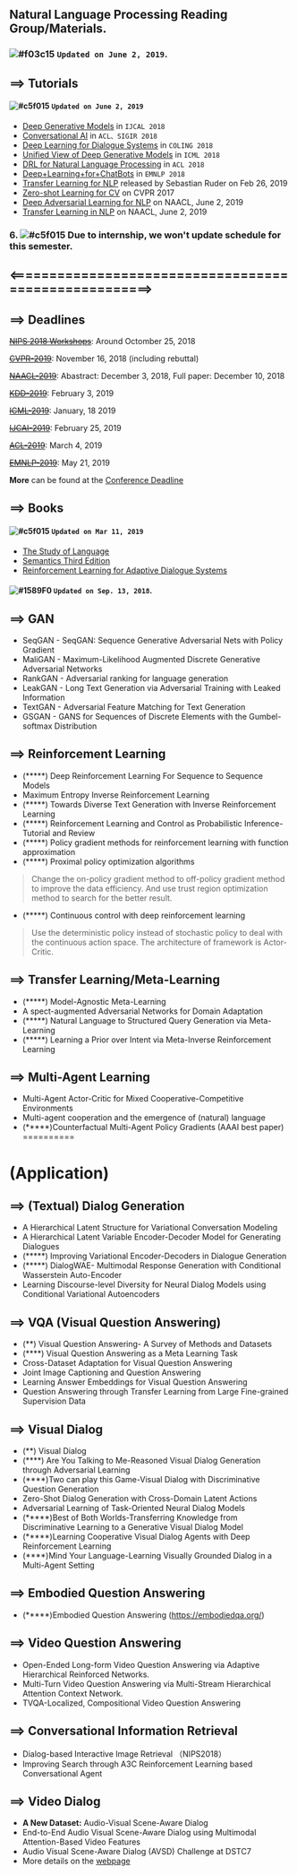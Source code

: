 ## Natural Language Processing Reading Group/Materials.


### ![#f03c15](https://placehold.it/15/f03c15/000000?text=+)  `Updated on June 2, 2019`.



## ==> Tutorials

#### ![#c5f015](https://placehold.it/15/c5f015/000000?text=+) `Updated on June 2, 2019`

- [Deep Generative Models](https://github.com/jianguoz/Text-Generation/blob/master/Tutorial-2-ijcai_ecai_tutorial_deep%20generative%20model%20_copy.pdf) in `IJCAL 2018`
- [Conversational AI](https://github.com/jianguoz/Text-Generation/blob/master/Tutorial-1-Conversational%2BAI.pdf) in `ACL、SIGIR 2018`
- [Deep Learning for Dialogue Systems](https://github.com/jianguoz/Natural-Language-Generation/blob/master/Tutorial-1-2-COLING18_Tutorial.pdf) in `COLING 2018`
- [Unified View of Deep Generative Models](https://github.com/jianguoz/Text-Generation/blob/master/Tutorial-3-A%20univied%20view%20of%20Deep%20Generative%20models%20.pdf) in `ICML 2018`
- [DRL for Natural Language Processing](https://github.com/jianguoz/Natural-Language-Generation/blob/master/Tutorial-4-ACL-2018-DRL4NLP.pdf) in `ACL 2018`
- [Deep+Learning+for+ChatBots](https://github.com/jianguoz/Natural-Language-Generation/blob/master/Tutorial-5-EMNLP-18-%2BDeep%2BChit-Chat%2BDeep%2BLearning%2Bfor%2BChatBots.pdf) in `EMNLP 2018`
- [Transfer Learning for NLP](https://github.com/jianguoz/Natural-Language-Generation/blob/master/Tutorial-6-Neural%2BTransfer%2BLearning%2Bfor%2BNatural%2BLanguage%2BProcessing.pdf) released by Sebastian Ruder on Feb 26, 2019
- [Zero-shot Learning for CV](https://staff.fnwi.uva.nl/t.e.j.mensink/zsl2017/) on CVPR 2017
- [Deep Adversarial Learning for NLP](https://drive.google.com/drive/folders/1E4uHe4_TD4yDJws3t1kXJQanUFJiqpBB) on NAACL, June 2, 2019
- [Transfer Learning in NLP](https://docs.google.com/presentation/d/1fIhGikFPnb7G5kr58OvYC3GN4io7MznnM0aAgadvJfc/preview?pru=AAABaz2o8Jk*rdDLH7fXP7h4HQFLtzvHNQ&slide=id.g5a8fba10ed_1_192) on NAACL, June 2, 2019



### 6. ![#c5f015](https://placehold.it/15/c5f015/000000?text=+) Due to internship, we won't update schedule for this semester.


## <=====================================================>

## ==> Deadlines

[~~NIPS 2018 Workshops~~](https://nips.cc/Conferences/2018/Schedule?type=Workshop): Around Octomber 25, 2018

[~~CVPR-2019~~](http://cvpr2019.thecvf.com/): November 16, 2018 (including rebuttal)

[~~NAACL-2019~~](http://naacl2019.org/): Abastract: December 3, 2018, Full paper: December 10, 2018

[~~KDD-2019~~](http://www.kdd.org/kdd2019): February 3, 2019

[~~ICML-2019~~](https://icml.cc/Conferences/2019): January, 18 2019

[~~IJCAI-2019~~](https://ijcai19.org/): February 25, 2019 

[~~ACL-2019~~](http://www.acl2019.org/EN/index.xhtml): March 4, 2019

[~~EMNLP-2019~~](https://www.emnlp-ijcnlp2019.org/): May 21, 2019

**More** can be found at the [Conference Deadline](https://aideadlin.es/?sub=ML,CV,NLP,RO,SP)


## ==> Books
#### ![#c5f015](https://placehold.it/15/c5f015/000000?text=+) `Updated on Mar 11, 2019`

- [The Study of Language](https://github.com/jianguoz/Natural-Language-Processing/blob/master/Book-1-The%2BStudy%2Bof%2BLanguage.pdf)
- [Semantics Third Edition](https://github.com/jianguoz/Natural-Language-Processing/blob/master/Book-2-Semantics%203rd%20Edition%20(John%20Saeed%20).pdf)
- [Reinforcement Learning for Adaptive Dialogue Systems](https://github.com/jianguoz/Natural-Language-Processing/blob/master/Book-3-Reinforcement%20Learning%20for%20Adaptive%20Dialogue%20Systems.pdf)


####  ![#1589F0](https://placehold.it/15/1589F0/000000?text=+) `Updated on Sep. 13, 2018`.

## ==> GAN
- SeqGAN - SeqGAN: Sequence Generative Adversarial Nets with Policy Gradient
- MaliGAN - Maximum-Likelihood Augmented Discrete Generative Adversarial Networks
- RankGAN - Adversarial ranking for language generation
- LeakGAN - Long Text Generation via Adversarial Training with Leaked Information
- TextGAN - Adversarial Feature Matching for Text Generation
- GSGAN - GANS for Sequences of Discrete Elements with the Gumbel-softmax Distribution

## ==> Reinforcement Learning
- (*****) Deep Reinforcement Learning For Sequence to Sequence Models
- Maximum Entropy Inverse Reinforcement Learning
- (*****) Towards Diverse Text Generation with Inverse Reinforcement Learning
- (*****) Reinforcement Learning and Control as Probabilistic Inference-Tutorial and Review
- (*****) Policy gradient methods for reinforcement learning with function approximation
- (*****) Proximal policy optimization algorithms
> Change the on-policy gradient method to off-policy gradient method to improve the data efficiency. And use trust region optimization method to search for the better result.  
- (*****) Continuous control with deep reinforcement learning
> Use the deterministic policy instead of stochastic policy to deal with the continuous action space. The architecture of framework is Actor-Critic. 

## ==> Transfer Learning/Meta-Learning
- (*****) Model-Agnostic Meta-Learning
- A spect-augmented Adversarial Networks for Domain Adaptation
- (*****) Natural Language to Structured Query Generation via Meta-Learning
- (*****) Learning a Prior over Intent via Meta-Inverse Reinforcement Learning 

## ==> Multi-Agent Learning
- Multi-Agent Actor-Critic for Mixed Cooperative-Competitive Environments
- Multi-agent cooperation and the emergence of (natural) language
- (*****)Counterfactual Multi-Agent Policy Gradients (AAAI best paper)
==========

# (Application)
## ==> (Textual) Dialog Generation
- A Hierarchical Latent Structure for Variational Conversation Modeling
- A Hierarchical Latent Variable Encoder-Decoder Model for Generating Dialogues
- (*****) Improving Variational Encoder-Decoders in Dialogue Generation
- (*****) DialogWAE- Multimodal Response Generation with Conditional Wasserstein Auto-Encoder
- Learning Discourse-level Diversity for Neural Dialog Models using Conditional Variational Autoencoders

## ==> VQA (Visual Question Answering)
- (**) Visual Question Answering- A Survey of Methods and Datasets
- (****) Visual Question Answering as a Meta Learning Task
- Cross-Dataset Adaptation for Visual Question Answering
- Joint Image Captioning and Question Answering
- Learning Answer Embeddings for Visual Question Answering
- Question Answering through Transfer Learning from Large Fine-grained Supervision Data


## ==> Visual Dialog
- (**) Visual Dialog
- (****) Are You Talking to Me-Reasoned Visual Dialog Generation through Adversarial Learning
- (****)Two can play this Game-Visual Dialog with Discriminative Question Generation
- Zero-Shot Dialog Generation with Cross-Domain Latent Actions
- Adversarial Learning of Task-Oriented Neural Dialog Models
- (*****)Best of Both Worlds-Transferring Knowledge from Discriminative Learning to a Generative Visual Dialog Model
- (*****)Learning Cooperative Visual Dialog Agents with Deep Reinforcement Learning
- (****)Mind Your Language-Learning Visually Grounded Dialog in a Multi-Agent Setting

## ==> Embodied Question Answering
- (*****)Embodied Question Answering (https://embodiedqa.org/)

## ==> Video Question Answering
- Open-Ended Long-form Video Question Answering via Adaptive Hierarchical Reinforced Networks.
- Multi-Turn Video Question Answering via Multi-Stream Hierarchical Attention Context Network.
- TVQA-Localized, Compositional Video Question Answering

## ==> Conversational Information Retrieval
- Dialog-based Interactive Image Retrieval （NIPS2018）
- Improving Search through A3C Reinforcement Learning based Conversational Agent

## ==> Video Dialog
- **A New Dataset:** Audio-Visual Scene-Aware Dialog
- End-to-End Audio Visual Scene-Aware Dialog using Multimodal Attention-Based Video Features
- Audio Visual Scene-Aware Dialog (AVSD) Challenge at DSTC7
- More details on the [webpage](http://video-dialog.com/)

